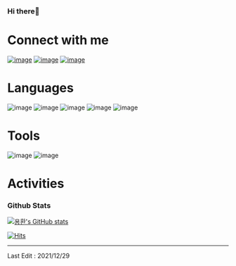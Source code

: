 ### Hi there👋

# Connect with me

[![image](https://img.shields.io/badge/-TISTORY-lightgrey)](https://hwan33.tistory.com/)
[![image](https://img.shields.io/badge/-VELOG-brightgreen)](https://velog.io/@hahahaa8642)
[![image](https://img.shields.io/badge/-GMAIL-red)](mailto:hahahaa8642@gmail.com)

# Languages
  
![image](https://img.shields.io/badge/Java-007396?style=for-the-badge&logo=Java&logoColor=white)
![image](https://img.shields.io/badge/Python-3776AB?style=for-the-badge&logo=Python&logoColor=white)
![image](https://img.shields.io/badge/Spring-6DB33F?style=for-the-badge&logo=Spring&logoColor=white)
![image](https://img.shields.io/badge/SpringBoot-6DB33F?style=for-the-badge&logo=SpringBoot&logoColor=white)
![image](https://img.shields.io/badge/MySQL-4479A1?style=for-the-badge&logo=MySQL&logoColor=white)

# Tools
  
![image](https://img.shields.io/badge/Git-F05032?style=for-the-badge&logo=Git&logoColor=white)
![image](https://img.shields.io/badge/Slack-4A154B?style=for-the-badge&logo=Slack&logoColor=white)

# Activities

### Github Stats
[![용환's GitHub stats](https://github-readme-stats.vercel.app/api?username=yongyongkr)](https://github.com/anuraghazra/github-readme-stats)

[![Hits](https://hits.seeyoufarm.com/api/count/incr/badge.svg?url=https%3A%2F%2Fgithub.com%2Fyongyongkr&count_bg=%2379C83D&title_bg=%23555555&icon=&icon_color=%23E7E7E7&title=hits&edge_flat=false)](https://hits.seeyoufarm.com)
___

Last Edit : 2021/12/29
